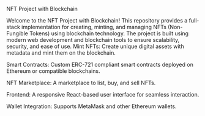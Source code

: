 NFT Project with Blockchain

Welcome to the NFT Project with Blockchain! This repository provides a full-stack implementation for creating, minting, and managing NFTs (Non-Fungible Tokens) using blockchain technology. The project is built using modern web development and blockchain tools to ensure scalability, security, and ease of use.
Mint NFTs: Create unique digital assets with metadata and mint them on the blockchain.

Smart Contracts: Custom ERC-721 compliant smart contracts deployed on Ethereum or compatible blockchains.

NFT Marketplace: A marketplace to list, buy, and sell NFTs.

Frontend: A responsive React-based user interface for seamless interaction.

Wallet Integration: Supports MetaMask and other Ethereum wallets.
